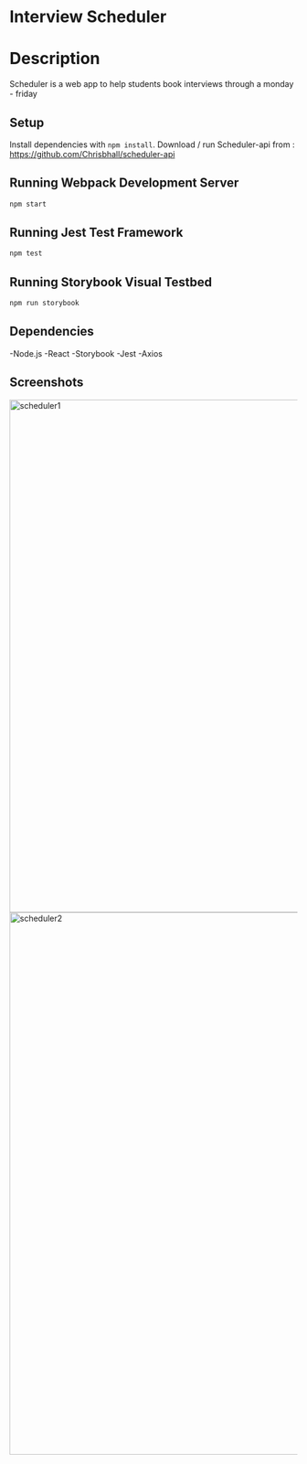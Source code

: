 # Interview Scheduler

# Description
Scheduler is a web app to help students book interviews through a monday - friday 

## Setup

Install dependencies with `npm install`.
Download / run Scheduler-api from : https://github.com/Chrisbhall/scheduler-api

## Running Webpack Development Server

```sh
npm start
```

## Running Jest Test Framework

```sh
npm test
```

## Running Storybook Visual Testbed

```sh
npm run storybook
```
## Dependencies
-Node.js
-React
-Storybook
-Jest
-Axios

## Screenshots

<img width="897" alt="scheduler1" src="https://user-images.githubusercontent.com/49577455/156727556-b2dc3da8-4b2d-4562-b7e5-db15d46c6aa2.PNG">
<img width="949" alt="scheduler2" src="https://user-images.githubusercontent.com/49577455/156727558-d0d84ac8-fb08-4b24-9c2b-fb105519f5a1.PNG">

